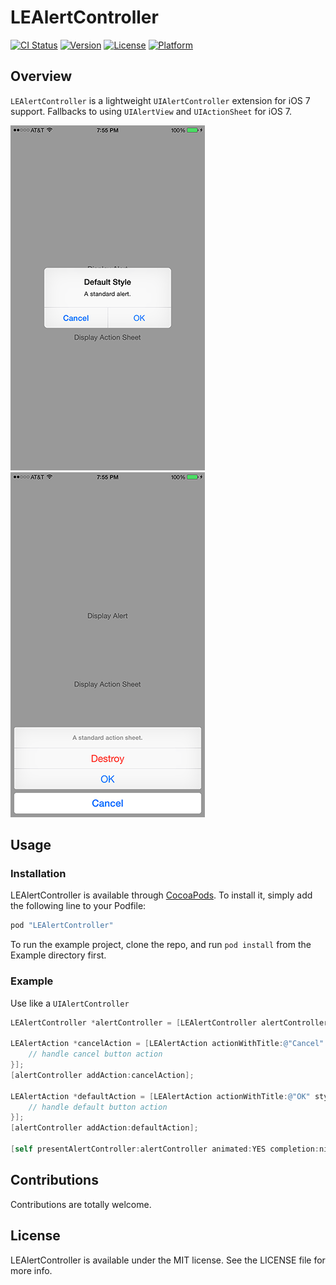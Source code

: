 # LEAlertController

[![CI Status](http://img.shields.io/travis/efremidze/LEAlertController.svg?style=flat)](https://travis-ci.org/efremidze/LEAlertController)
[![Version](https://img.shields.io/cocoapods/v/LEAlertController.svg?style=flat)](http://cocoapods.org/pods/LEAlertController)
[![License](https://img.shields.io/cocoapods/l/LEAlertController.svg?style=flat)](http://cocoapods.org/pods/LEAlertController)
[![Platform](https://img.shields.io/cocoapods/p/LEAlertController.svg?style=flat)](http://cocoapods.org/pods/LEAlertController)

## Overview

`LEAlertController` is a lightweight `UIAlertController` extension for iOS 7 support. Fallbacks to using `UIAlertView` and `UIActionSheet` for iOS 7.

![UIAlertView Screenshot](Screenshots/alert.png)
![UIActionSheet Screenshot](Screenshots/actionsheet.png)

## Usage

### Installation

LEAlertController is available through [CocoaPods](http://cocoapods.org). To install
it, simply add the following line to your Podfile:

```ruby
pod "LEAlertController"
```

To run the example project, clone the repo, and run `pod install` from the Example directory first.

### Example

Use like a `UIAlertController`

```objectivec
LEAlertController *alertController = [LEAlertController alertControllerWithTitle:@"Default Style" message:@"A standard alert." preferredStyle:LEAlertControllerStyleAlert];

LEAlertAction *cancelAction = [LEAlertAction actionWithTitle:@"Cancel" style:LEAlertActionStyleCancel handler:^(LEAlertAction *action) {
    // handle cancel button action
}];
[alertController addAction:cancelAction];

LEAlertAction *defaultAction = [LEAlertAction actionWithTitle:@"OK" style:LEAlertActionStyleDefault handler:^(LEAlertAction *action) {
    // handle default button action
}];
[alertController addAction:defaultAction];

[self presentAlertController:alertController animated:YES completion:nil];
```

## Contributions

Contributions are totally welcome.

## License

LEAlertController is available under the MIT license. See the LICENSE file for more info.
